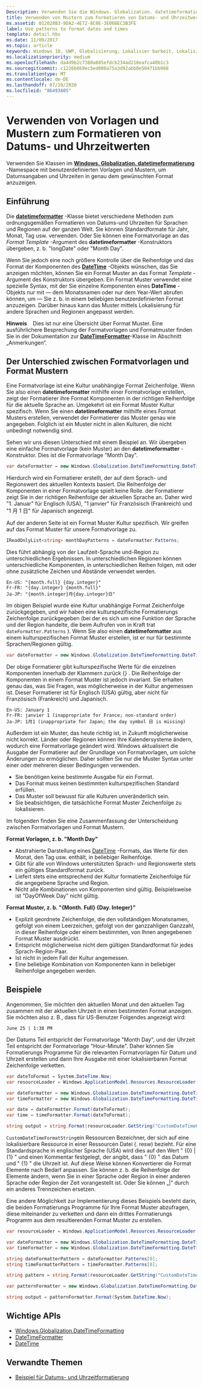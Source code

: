 ```yaml
---
Description: Verwenden Sie die Windows. Globalization. datetimeformatierung-API mit benutzerdefinierten Vorlagen und Mustern, um Datumsangaben und Uhrzeiten in genau dem gewünschten Format anzuzeigen.
title: Verwenden von Mustern zum Formatieren von Datums- und Uhrzeitwerten
ms.assetid: 012028B3-9DA2-4E72-8C0E-3E06BEC3B3FE
label: Use patterns to format dates and times
template: detail.hbs
ms.date: 11/09/2017
ms.topic: article
keywords: Windows 10, UWP, Globalisierung, Lokalisier barkeit, Lokalisierung
ms.localizationpriority: medium
ms.openlocfilehash: da4d9b2c7380a085efdcb234ad210eafca40b1c3
ms.sourcegitcommit: c1226b6b9ec5ed008a75a3d92abb0e50471bb988
ms.translationtype: MT
ms.contentlocale: de-DE
ms.lasthandoff: 07/20/2020
ms.locfileid: "86493605"
---
```

# <a name="use-templates-and-patterns-to-format-dates-and-times"></a>Verwenden von Vorlagen und Mustern zum Formatieren von Datums- und Uhrzeitwerten

Verwenden Sie Klassen im [**Windows. Globalization. datetimeformatierung**](/uwp/api/windows.globalization.datetimeformatting?branch=live) -Namespace mit benutzerdefinierten Vorlagen und Mustern, um Datumsangaben und Uhrzeiten in genau dem gewünschten Format anzuzeigen.

## <a name="introduction"></a>Einführung

Die [**datetimeformatter**](/uwp/api/windows.globalization.datetimeformatting?branch=live) -Klasse bietet verschiedene Methoden zum ordnungsgemäßen Formatieren von Datums-und Uhrzeiten für Sprachen und Regionen auf der ganzen Welt. Sie können Standardformate für Jahr, Monat, Tag usw. verwenden. Oder Sie können eine Formatvorlage an das *Format Template* -Argument des **datetimeformatter** -Konstruktors übergeben, z. b. "longDate" oder "Month Day".

Wenn Sie jedoch eine noch größere Kontrolle über die Reihenfolge und das Format der Komponenten des [**DateTime**](/uwp/api/windows.foundation.datetime?branch=live) -Objekts wünschen, das Sie anzeigen möchten, können Sie ein Format Muster an das Format *Template* -Argument des Konstruktors übergeben. Ein Format Muster verwendet eine spezielle Syntax, mit der Sie einzelne Komponenten eines **DateTime** -Objekts nur mit &mdash; dem Monatsnamen oder nur dem Year-Wert abrufen können, um &mdash; Sie z. b. in einem beliebigen benutzerdefinierten Format anzuzeigen. Darüber hinaus kann das Muster mittels Lokalisierung für andere Sprachen und Regionen angepasst werden.

**Hinweis**    Dies ist nur eine Übersicht über Format Muster. Eine ausführlichere Besprechung der Formatvorlagen und Formatmuster finden Sie in der Dokumentation zur [**DateTimeFormatter**](/uwp/api/windows.globalization.datetimeformatting?branch=live)-Klasse im Abschnitt „Anmerkungen“.

## <a name="the-difference-between-format-templates-and-format-patterns"></a>Der Unterschied zwischen Formatvorlagen und Format Mustern

Eine Formatvorlage ist eine Kultur unabhängige Format Zeichenfolge. Wenn Sie also einen **datetimeformatter** mithilfe einer Formatvorlage erstellen, zeigt der Formatierer ihre Format Komponenten in der richtigen Reihenfolge für die aktuelle Sprache an. Umgekehrt ist ein Format Muster Kultur spezifisch. Wenn Sie einen **datetimeformatter** mithilfe eines Format Musters erstellen, verwendet der Formatierer das Muster genau wie angegeben. Folglich ist ein Muster nicht in allen Kulturen, die nicht unbedingt notwendig sind.

Sehen wir uns diesen Unterschied mit einem Beispiel an. Wir übergeben eine einfache Formatvorlage (kein Muster) an den **datetimeformatter** -Konstruktor. Dies ist die Formatvorlage "Month Day".

```csharp
var dateFormatter = new Windows.Globalization.DateTimeFormatting.DateTimeFormatter("month day");
```

Hierdurch wird ein Formatierer erstellt, der auf dem Sprach- und Regionswert des aktuellen Kontexts basiert. Die Reihenfolge der Komponenten in einer Formatvorlage spielt keine Rolle. der Formatierer zeigt Sie in der richtigen Reihenfolge der aktuellen Sprache an. Daher wird "1. Januar" für Englisch (USA), "1 janvier" für Französisch (Frankreich) und "1 月 1 日" für Japanisch angezeigt.

Auf der anderen Seite ist ein Format Muster Kultur spezifisch. Wir greifen auf das Format Muster für unsere Formatvorlage zu.

```csharp
IReadOnlyList<string> monthDayPatterns = dateFormatter.Patterns;
```

Dies führt abhängig von der Laufzeit-Sprache und-Region zu unterschiedlichen Ergebnissen. In unterschiedlichen Regionen können unterschiedliche Komponenten, in unterschiedlichen Reihen folgen, mit oder ohne zusätzliche Zeichen und Abstände verwendet werden.

```syntax
En-US: "{month.full} {day.integer}"
Fr-FR: "{day.integer} {month.full}"
Ja-JP: "{month.integer}月{day.integer}日"
```

Im obigen Beispiel wurde eine Kultur unabhängige Format Zeichenfolge zurückgegeben, und wir haben eine kulturspezifische Formatierungs Zeichenfolge zurückgegeben (bei der es sich um eine Funktion der Sprache und der Region handelte, die beim Aufrufen von in Kraft trat `dateFormatter.Patterns` ). Wenn Sie also einen **datetimeformatter** aus einem kulturspezifischen Format Muster erstellen, ist er nur für bestimmte Sprachen/Regionen gültig.

```csharp
var dateFormatter = new Windows.Globalization.DateTimeFormatting.DateTimeFormatter("{month.full} {day.integer}");
```

Der obige Formatierer gibt kulturspezifische Werte für die einzelnen Komponenten innerhalb der Klammern zurück {} . Die Reihenfolge der Komponenten in einem Format Muster ist jedoch invariant. Sie erhalten genau das, was Sie Fragen, was möglicherweise in der Kultur angemessen ist. Dieser Formatierer ist für Englisch (USA) gültig, aber nicht für Französisch (Frankreich) und Japanisch.

``` syntax
En-US: January 1
Fr-FR: janvier 1 (inappropriate for France; non-standard order)
Ja-JP: 1月1 (inappropriate for Japan; the day symbol 日 is missing)
```

Außerdem ist ein Muster, das heute richtig ist, in Zukunft möglicherweise nicht korrekt. Länder oder Regionen können Ihre Kalendersysteme ändern, wodurch eine Formatvorlage geändert wird. Windows aktualisiert die Ausgabe der Formatierer auf der Grundlage von Formatvorlagen, um solche Änderungen zu ermöglichen. Daher sollten Sie nur die Muster Syntax unter einer oder mehreren dieser Bedingungen verwenden.

-   Sie benötigen keine bestimmte Ausgabe für ein Format.
-   Das Format muss keinen bestimmten kulturspezifischen Standard erfüllen.
-   Das Muster soll bewusst für alle Kulturen unveränderlich sein.
-   Sie beabsichtigen, die tatsächliche Format Muster Zeichenfolge zu lokalisieren.

Im folgenden finden Sie eine Zusammenfassung der Unterscheidung zwischen Formatvorlagen und Format Mustern.

**Format Vorlagen, z. b. "Month Day"**

-   Abstrahierte Darstellung eines [DateTime](/uwp/api/windows.foundation.datetime?branch=live) -Formats, das Werte für den Monat, den Tag usw. enthält, in beliebiger Reihenfolge.
-   Gibt für alle von Windows unterstützten Sprach- und Regionswerte stets ein gültiges Standardformat zurück.
-   Liefert stets eine entsprechend der Kultur formatierte Zeichenfolge für die angegebene Sprache und Region.
-   Nicht alle Kombinationen von Komponenten sind gültig. Beispielsweise ist "DayOfWeek Day" nicht gültig.

**Format Muster, z. b. "{Month. Full} {Day. Integer}"**

-   Explizit geordnete Zeichenfolge, die den vollständigen Monatsnamen, gefolgt von einem Leerzeichen, gefolgt von der ganzzahligen Ganzzahl, in dieser Reihenfolge oder einem bestimmten, von Ihnen angegebenen Format Muster ausdrückt.
-   Entspricht möglicherweise nicht dem gültigen Standardformat für jedes Sprach-Region-Paar.
-   Ist nicht in jedem Fall der Kultur angemessen.
-   Eine beliebige Kombination von Komponenten kann in beliebiger Reihenfolge angegeben werden.

## <a name="examples"></a>Beispiele

Angenommen, Sie möchten den aktuellen Monat und den aktuellen Tag zusammen mit der aktuellen Uhrzeit in einen bestimmten Format anzeigen. Sie möchten also z. B., dass für US-Benutzer Folgendes angezeigt wird:

``` syntax
June 25 | 1:38 PM
```

Der Datums Teil entspricht der Formatvorlage "Month Day", und der Uhrzeit Teil entspricht der Formatvorlage "Hour-Minute". Daher können Sie Formatierungs Programme für die relevanten Formatvorlagen für Datum und Uhrzeit erstellen und dann Ihre Ausgabe mit einer lokalisierbaren Format Zeichenfolge verketten.

```csharp
var dateToFormat = System.DateTime.Now;
var resourceLoader = Windows.ApplicationModel.Resources.ResourceLoader.GetForCurrentView();

var dateFormatter = new Windows.Globalization.DateTimeFormatting.DateTimeFormatter("month day");
var timeFormatter = new Windows.Globalization.DateTimeFormatting.DateTimeFormatter("hour minute");

var date = dateFormatter.Format(dateToFormat);
var time = timeFormatter.Format(dateToFormat);

string output = string.Format(resourceLoader.GetString("CustomDateTimeFormatString"), date, time);
```

`CustomDateTimeFormatString`ein Ressourcen Bezeichner, der sich auf eine lokalisierbare Ressource in einer Ressourcen Datei (. resw) bezieht. Für eine Standardsprache in englischer Sprache (USA) wird dies auf den Wert " {0} | {1} " und einen Kommentar festgelegt, der angibt, dass " {0} " das Datum und " {1} " die Uhrzeit ist. Auf diese Weise können Konvertierer die Format Elemente nach Bedarf anpassen. Sie können z. b. die Reihenfolge der Elemente ändern, wenn Sie in einer Sprache oder Region in einer anderen Sprache oder Region der Zeit vorangestellt ist. Oder Sie können „|“ durch ein anderes Trennzeichen ersetzen.

Eine andere Möglichkeit zur Implementierung dieses Beispiels besteht darin, die beiden Formatierungs Programme für Ihre Format Muster abzufragen, diese miteinander zu verketten und dann ein drittes Formatierungs Programm aus dem resultierenden Format Muster zu erstellen.

```csharp
var resourceLoader = Windows.ApplicationModel.Resources.ResourceLoader.GetForCurrentView();

var dateFormatter = new Windows.Globalization.DateTimeFormatting.DateTimeFormatter("month day");
var timeFormatter = new Windows.Globalization.DateTimeFormatting.DateTimeFormatter("hour minute");

string dateFormatterPattern = dateFormatter.Patterns[0];
string timeFormatterPattern = timeFormatter.Patterns[0];

string pattern = string.Format(resourceLoader.GetString("CustomDateTimeFormatString"), dateFormatterPattern, timeFormatterPattern);

var patternFormatter = new Windows.Globalization.DateTimeFormatting.DateTimeFormatter(pattern);

string output = patternFormatter.Format(System.DateTime.Now);
```

## <a name="important-apis"></a>Wichtige APIs

* [Windows.Globalization.DateTimeFormatting](/uwp/api/windows.globalization.datetimeformatting?branch=live)
* [DateTimeFormatter](/uwp/api/windows.globalization.datetimeformatting?branch=live)
* [DateTime](/uwp/api/windows.foundation.datetime?branch=live)

## <a name="related-topics"></a>Verwandte Themen

* [Beispiel für Datums- und Uhrzeitformatierung](https://github.com/microsoftarchive/msdn-code-gallery-microsoft/tree/411c271e537727d737a53fa2cbe99eaecac00cc0/Official%20Windows%20Platform%20Sample/Windows%208%20app%20samples/%5BC%23%5D-Windows%208%20app%20samples/C%23/Windows%208%20app%20samples/Date%20and%20time%20formatting%20sample%20(Windows%208))
